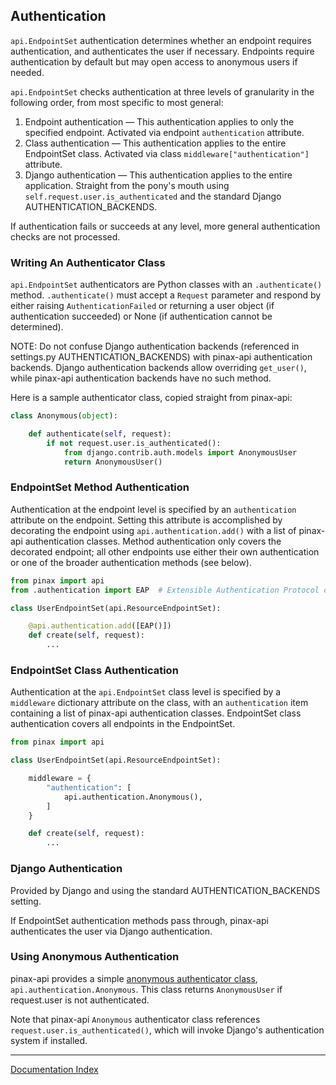 ## Authentication

`api.EndpointSet` authentication determines whether an endpoint requires authentication, and authenticates the user if necessary. Endpoints require authentication by default but may open access to anonymous users if needed.

`api.EndpointSet` checks authentication at three levels of granularity in the following order, from most specific to most general:

1. Endpoint authentication — This authentication applies to only the specified endpoint. Activated via endpoint `authentication` attribute.
2. Class authentication — This authentication applies to the entire EndpointSet class. Activated via class `middleware["authentication"]` attribute.
3. Django authentication — This authentication applies to the entire application. Straight from the pony's mouth using `self.request.user.is_authenticated` and the standard Django AUTHENTICATION_BACKENDS.

If authentication fails or succeeds at any level, more general authentication checks are not processed.

### Writing An Authenticator Class

`api.EndpointSet` authenticators are Python classes with an `.authenticate()` method. `.authenticate()` must accept a `Request` parameter and respond by either raising `AuthenticationFailed` or returning a user object (if authentication succeeded) or None (if authentication cannot be determined).

NOTE: Do not confuse Django authentication backends (referenced in settings.py AUTHENTICATION_BACKENDS) with pinax-api authentication backends. Django authentication backends allow overriding `get_user()`, while pinax-api authentication backends have no such method.

Here is a sample authenticator class, copied straight from pinax-api:

```python
class Anonymous(object):

    def authenticate(self, request):
        if not request.user.is_authenticated():
            from django.contrib.auth.models import AnonymousUser
            return AnonymousUser()
```

### EndpointSet Method Authentication

Authentication at the endpoint level is specified by an `authentication` attribute on the endpoint. Setting this attribute is accomplished by decorating the endpoint using `api.authentication.add()` with a list of pinax-api authentication classes. Method authentication only covers the decorated endpoint; all other endpoints use either their own authentication or one of the broader authentication methods (see below).

```python
from pinax import api
from .authentication import EAP  # Extensible Authentication Protocol class

class UserEndpointSet(api.ResourceEndpointSet):

    @api.authentication.add([EAP()])
    def create(self, request):
        ...
```

### EndpointSet Class Authentication

Authentication at the `api.EndpointSet` class level is specified by a `middleware` dictionary attribute on the class, with an `authentication` item containing a list of pinax-api authentication classes. EndpointSet class authentication covers all endpoints in the EndpointSet.

```python
from pinax import api

class UserEndpointSet(api.ResourceEndpointSet):

    middleware = {
        "authentication": [
            api.authentication.Anonymous(),
        ]
    }

    def create(self, request):
        ...
```

### Django Authentication

Provided by Django and using the standard AUTHENTICATION_BACKENDS setting.

If EndpointSet authentication methods pass through, pinax-api authenticates the user via Django authentication.

### Using Anonymous Authentication

pinax-api provides a simple [anonymous authenticator class](https://github.com/pinax/pinax-api/blob/master/pinax/api/authentication.py), `api.authentication.Anonymous`. This class returns `AnonymousUser` if request.user is not authenticated.

Note that pinax-api `Anonymous` authenticator class references `request.user.is_authenticated()`, which will invoke Django's authentication system if installed.

***
[Documentation Index](index.md)
